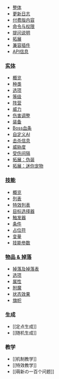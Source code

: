 * [整体](home)
* [更新日志](更新日志)
* [付费版内容](付费版内容)
* [命令与权限](命令与权限)
* [提问说明](提问说明)
* [拓展](拓展)
* [兼容插件](兼容插件)
* [API信息](API)
### [实体](实体)
  * [概览](实体)
  * [种类](实体/种类)
  * [选项](实体/选项)
  * [等级](实体/等级)
  * [阵营](实体/阵营)
  * [威力](实体/威力)
  * [伤害调整](实体/伤害调整)
  * [装备](实体/装备)
  * [Boss血条](实体/Boss血条)
  * [自定义AI](实体/AI)
  * [击杀信息](实体/击杀信息)
  * [威胁度](实体/威胁度)
  * [受伤间隔](受伤间隔)
  * [拓展：伪装](实体/伪装)
  * [拓展：迷你宠物](实体/迷你宠物)
### [技能](技能/概览)
  * [概览](技能/概览)
  * [列表](技能/列表)
  * [特效列表](技能/特效列表)
  * [目标选择器](技能/目标选择器)
  * [触发器](技能/触发器)
  * [条件](条件)
  * [占位符](技能/占位符)
  * [变量](技能/变量)
  * [技能参数](/技能/技能参数)
### [物品 & 掉落](物品)
  * [掉落及掉落表](物品/掉落)
  * [选项](物品/选项)
  * [属性](物品/属性)
  * [附魔](物品/附魔)
  * [状态效果](物品/状态效果)
  * [旗帜](物品/旗帜)

### 生成
  * [[定点生成]]
  * [[随机生成]]

### 教学
  * [[机制教学]]
  * [[特效教学]]
  * [[萌新の一百个问题]]